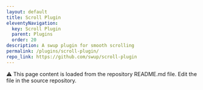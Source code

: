 ```yaml
---
layout: default
title: Scroll Plugin
eleventyNavigation:
  key: Scroll Plugin
  parent: Plugins
  order: 20
description: A swup plugin for smooth scrolling
permalink: /plugins/scroll-plugin/
repo_link: https://github.com/swup/scroll-plugin
---
```


⚠️ This page content is loaded from the repository README.md file. Edit the file in the source repository.
